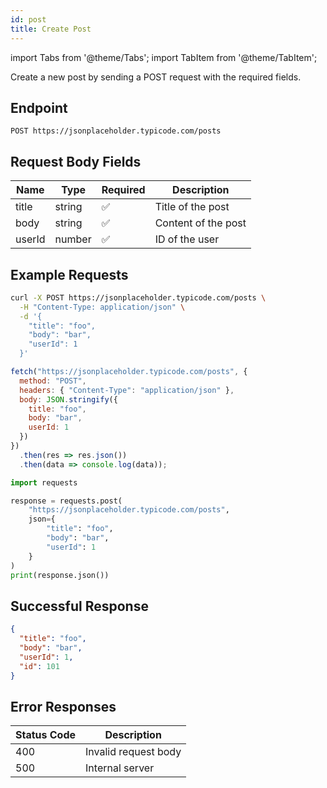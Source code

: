 ```yaml
---
id: post
title: Create Post
---
```


import Tabs from '@theme/Tabs';
import TabItem from '@theme/TabItem';

Create a new post by sending a POST request with the required fields.

## Endpoint

`POST https://jsonplaceholder.typicode.com/posts`

## Request Body Fields

| Name    | Type    | Required | Description         |
|---------|---------|----------|---------------------|
| title   | string  | ✅        | Title of the post   |
| body    | string  | ✅        | Content of the post |
| userId  | number  | ✅        | ID of the user      |

## Example Requests

<Tabs>
  <TabItem value="cURL" label="cURL">

```bash
curl -X POST https://jsonplaceholder.typicode.com/posts \
  -H "Content-Type: application/json" \
  -d '{
    "title": "foo",
    "body": "bar",
    "userId": 1
  }'
```

  </TabItem>

  <TabItem value="JavaScript" label="JavaScript (fetch)">

```javascript
fetch("https://jsonplaceholder.typicode.com/posts", {
  method: "POST",
  headers: { "Content-Type": "application/json" },
  body: JSON.stringify({
    title: "foo",
    body: "bar",
    userId: 1
  })
})
  .then(res => res.json())
  .then(data => console.log(data));
```

  </TabItem>

  <TabItem value="Python" label="Python (requests)">

```python
import requests

response = requests.post(
    "https://jsonplaceholder.typicode.com/posts",
    json={
        "title": "foo",
        "body": "bar",
        "userId": 1
    }
)
print(response.json())
```

  </TabItem>
</Tabs>

## Successful Response

```json
{
  "title": "foo",
  "body": "bar",
  "userId": 1,
  "id": 101
}
```

## Error Responses

| Status Code | Description                  |
| ----------- |-----------------------------|
| 400         | Invalid request body         |
| 500         | Internal server